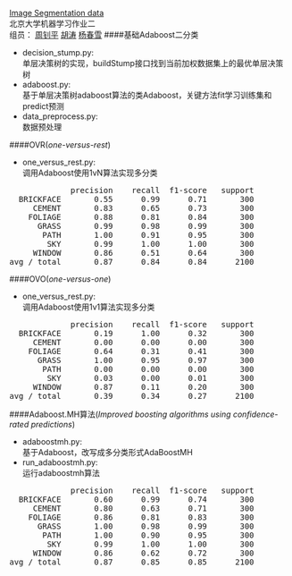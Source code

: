 [Image Segmentation data](http://mlr.cs.umass.edu/ml/datasets/Image+Segmentation)  
北京大学机器学习作业二  
组员： 
[周钊平](https://github.com/zhouzhaoping)
[胡涛](https://github.com/dongzhuoyao)
[杨春雪](https://github.com/snowingmush)
####基础Adaboost二分类
- decision_stump.py:  
单层决策树的实现，buildStump接口找到当前加权数据集上的最优单层决策树
- adaboost.py:  
基于单层决策树adaboost算法的类Adaboost，关键方法fit学习训练集和predict预测
- data_preprocess.py:  
数据预处理

####OVR(*one-versus-rest*)
- one_versus_rest.py:  
调用Adaboost使用1vN算法实现多分类
<pre>
             precision    recall  f1-score   support
  BRICKFACE       0.55      0.99      0.71       300
     CEMENT       0.83      0.65      0.73       300
    FOLIAGE       0.88      0.81      0.84       300
      GRASS       0.99      0.98      0.99       300
       PATH       1.00      0.91      0.95       300
        SKY       0.99      1.00      1.00       300
     WINDOW       0.86      0.51      0.64       300
avg / total       0.87      0.84      0.84      2100
</pre>

####OVO(*one-versus-one*)
- one_versus_rest.py:  
调用Adaboost使用1v1算法实现多分类
<pre>
             precision    recall  f1-score   support
  BRICKFACE       0.19      1.00      0.32       300
     CEMENT       0.00      0.00      0.00       300
    FOLIAGE       0.64      0.31      0.41       300
      GRASS       1.00      0.95      0.97       300
       PATH       0.00      0.00      0.00       300
        SKY       0.03      0.00      0.01       300
     WINDOW       0.87      0.11      0.20       300
avg / total       0.39      0.34      0.27      2100
</pre>  

####Adaboost.MH算法(*Improved boosting algorithms using confidence-rated predictions*)
- adaboostmh.py:  
基于Adaboost，改写成多分类形式AdaBoostMH
- run_adaboostmh.py:  
运行adaboostmh算法
<pre>
             precision    recall  f1-score   support
  BRICKFACE       0.60      0.99      0.74       300
     CEMENT       0.80      0.63      0.71       300
    FOLIAGE       0.86      0.81      0.83       300
      GRASS       1.00      0.98      0.99       300
       PATH       1.00      0.90      0.95       300
        SKY       0.99      1.00      1.00       300
     WINDOW       0.86      0.62      0.72       300
avg / total       0.87      0.85      0.85      2100
</pre>



